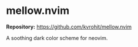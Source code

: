 # mellow.nvim

**Repository:** https://github.com/kvrohit/mellow.nvim

A soothing dark color scheme for neovim.
